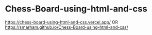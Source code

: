﻿# Chess-Board-using-html-and-css

https://chess-board-using-html-and-css.vercel.app/
OR
https://smarham.github.io/Chess-Board-using-html-and-css/

